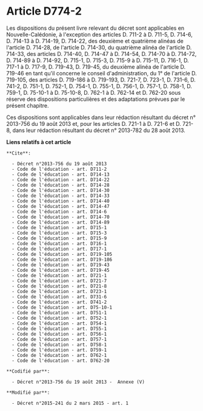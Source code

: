 # Article D774-2

Les dispositions du présent livre relevant du décret sont applicables en Nouvelle-Calédonie, à l'exception des articles D.
711-2 à D. 711-5, D. 714-6, D. 714-13 à D. 714-19, D. 714-22, des deuxième et quatrième alinéas de l'article D. 714-28, de
l'article D. 714-30, du quatrième alinéa de l'article D. 714-33, des articles D. 714-40, D. 714-47 à D. 714-54, D. 714-70 à
D. 714-72, D. 714-89 à D. 714-92, D. 715-1, D. 715-3, D. 715-9 à D. 715-11, D. 716-1, D. 717-1 à D. 717-9, D. 719-43, D.
719-45, du deuxième alinéa de l'article D. 719-46 en tant qu'il concerne le conseil d'administration, du 1° de l'article D.
719-105, des articles D. 719-186 à D. 719-193, D. 721-7, D. 723-1, D. 731-6, D. 741-2, D. 751-1, D. 752-1, D. 754-1, D.
755-1, D. 756-1, D. 757-1, D. 758-1, D. 759-1, D. 75-10-1 à D. 75-10-8, D. 762-1 à D. 762-14 et D. 762-20 sous réserve des
dispositions particulières et des adaptations prévues par le présent chapitre. 

Ces dispositions sont applicables dans leur rédaction résultant du décret n° 2013-756 du 19 août 2013 et, pour les articles
D. 721-1 à D. 721-6 et D. 721-8, dans leur rédaction résultant du décret n° 2013-782 du 28 août 2013.

**Liens relatifs à cet article**

	**Cite**:

	  - Décret n°2013-756 du 19 août 2013
	  - Code de l'éducation - art. D711-2
	  - Code de l'éducation - art. D714-13
	  - Code de l'éducation - art. D714-22
	  - Code de l'éducation - art. D714-28
	  - Code de l'éducation - art. D714-30
	  - Code de l'éducation - art. D714-33
	  - Code de l'éducation - art. D714-40
	  - Code de l'éducation - art. D714-47
	  - Code de l'éducation - art. D714-6
	  - Code de l'éducation - art. D714-70
	  - Code de l'éducation - art. D714-89
	  - Code de l'éducation - art. D715-1
	  - Code de l'éducation - art. D715-3
	  - Code de l'éducation - art. D715-9
	  - Code de l'éducation - art. D716-1
	  - Code de l'éducation - art. D717-1
	  - Code de l'éducation - art. D719-105
	  - Code de l'éducation - art. D719-186
	  - Code de l'éducation - art. D719-43
	  - Code de l'éducation - art. D719-45
	  - Code de l'éducation - art. D721-1
	  - Code de l'éducation - art. D721-7
	  - Code de l'éducation - art. D721-8
	  - Code de l'éducation - art. D723-1
	  - Code de l'éducation - art. D731-6
	  - Code de l'éducation - art. D741-2
	  - Code de l'éducation - art. D75-10-1
	  - Code de l'éducation - art. D751-1
	  - Code de l'éducation - art. D752-1
	  - Code de l'éducation - art. D754-1
	  - Code de l'éducation - art. D755-1
	  - Code de l'éducation - art. D756-1
	  - Code de l'éducation - art. D757-1
	  - Code de l'éducation - art. D758-1
	  - Code de l'éducation - art. D759-1
	  - Code de l'éducation - art. D762-1
	  - Code de l'éducation - art. D762-20

	**Codifié par**:

	  - Décret n°2013-756 du 19 août 2013 -  Annexe (V)

	**Modifié par**:

	  - Décret n°2015-241 du 2 mars 2015 - art. 1
